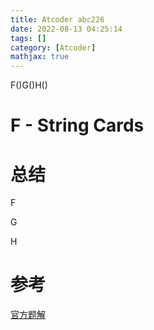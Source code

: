 ```yaml
---
title: Atcoder abc226
date: 2022-08-13 04:25:14
tags: []
category: [Atcoder]
mathjax: true
---
```


F()G()H()

# F - String Cards



# 总结

F


G


H


# 参考

[官方题解](https://atcoder.jp/contests/abc226/editorial)

